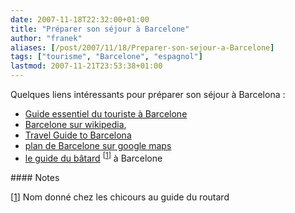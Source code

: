 ```yaml
---
date: 2007-11-18T22:32:00+01:00
title: "Préparer son séjour à Barcelone"
author: "franek"
aliases: [/post/2007/11/18/Preparer-son-sejour-a-Barcelone]
tags: ["tourisme", "Barcelone", "espagnol"]
lastmod: 2007-11-21T23:53:38+01:00
---
```

Quelques liens intéressants pour préparer son séjour à Barcelona :

- [Guide essentiel du touriste à Barcelone](http://www.barcelona-tourist-guide.com/fr/tourisme-barcelone.html)
- [Barcelone sur wikipedia](http://fr.wikipedia.org/wiki/Barcelone),
- [Travel Guide to Barcelona](http://www.travelguidetobarcelona.com/)
- [plan de Barcelone sur google maps](http://maps.google.fr/maps/ms?ie=UTF8&hl=fr&msa=0&om=1&msid=101350674813581876205.000001132b1c9bd617725&ll=41.38254,2.191687&spn=0.029302,0.080338&z=14)
- [le guide du bâtard](http://www.routard.com/guide/code_dest/barcelone.htm) <sup>\[[1](https://franek.chicour.net/post/2007/11/18/Preparer-son-sejour-a-Barcelone#pnote-349-1)\]</sup> à Barcelone

<div class="footnotes">#### Notes

\[[1](https://franek.chicour.net/post/2007/11/18/Preparer-son-sejour-a-Barcelone#rev-pnote-349-1)\] Nom donné chez les chicours au guide du routard

</div>
